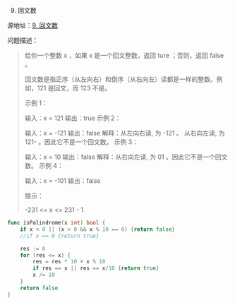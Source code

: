 9. 回文数

源地址：[9. 回文数](https://leetcode-cn.com/problems/palindrome-number/)

问题描述：

>给你一个整数 x ，如果 x 是一个回文整数，返回 ture ；否则，返回 false 。
>
>回文数是指正序（从左向右）和倒序（从右向左）读都是一样的整数。例如，121 是回文，而 123 不是。
>
> 
>
>示例 1：
>
>输入：x = 121
>输出：true
>示例 2：
>
>输入：x = -121
>输出：false
>解释：从左向右读, 为 -121 。 从右向左读, 为 121- 。因此它不是一个回文数。
>示例 3：
>
>输入：x = 10
>输出：false
>解释：从右向左读, 为 01 。因此它不是一个回文数。
>示例 4：
>
>输入：x = -101
>输出：false
>
>
>提示：
>
>-231 <= x <= 231 - 1

``` go
func isPalindrome(x int) bool {
    if x < 0 || (x > 0 && x % 10 == 0) {return false}
    //if x == 0 {return true}

    res := 0
    for (res <= x) {
        res = res * 10 + x % 10
        if res == x || res == x/10 {return true}
        x /= 10
    }
    return false
}
```



